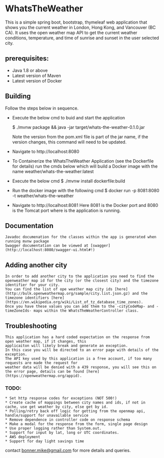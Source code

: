 # WhatsTheWeather

This is a simple spring boot, bootstrap, thymeleaf web application that shows you the current weather in London, Hong Kong, and Vancouver (BC CA).
It uses the open weather map API to get the current weather conditions, temperature, and time of sunrise and 
sunset in the user selected city.

## prerequisites: 
* Java 1.8 or above
* Latest version of Maven
* Latest version of Docker

## Building

Follow the steps below in sequence.

- Execute the below cmd to buid and start the application

	$ ./mvnw package && java -jar target/whats-the-weather-0.1.0.jar

	Note the version from the pom.xml file is part of the jar name, if the version changes, this command will need to be updated.

- Navigate to http://localhost:8080

- To Containerize the WhatsTheWeather Application (see the Dockerfile for details) run the cmds below which will build a Docker image with the name weather/whats-the-weather:latest

- Execute the below cmd
	$ ./mvnw install dockerfile:build
 
- Run the docker image with the following cmd
	$ docker run -p 8081:8080 -t weather/whats-the-weather

- Navigate to http://localhost:8081
	Here 8081 is the Docker port and 8080 is the Tomcat port where is the application is running. 
	
## Documentation

	Javadoc documenation for the classes within the app is generated when running mvnw package
	Swagger documentation can be viewed at [swagger](http://localhost:8080/swagger-ui.html#!)
		

## Adding another city

    In order to add another city to the application you need to find the openweather map id for the city (or the closest city) and the timezone identifier for your city.  
    You can find the list of ope weather map city ids [here](http://bulk.openweathermap.org/sample/city.list.json.gz) and the timezone identifiers [here](https://en.wikipedia.org/wiki/List_of_tz_database_time_zones).  
    Once you have these values you can add them to the -cityCodeMap- and -timeZoneIds- maps within the WhatsTheWeatherController class. 

## Troubleshooting

	This application has a hard coded expectation on the response from open weather map, if it changes, this 
	applicaiton will likely break and generate an exception.
	In this case you will be directed to an error page with details of the exception.
	The API key used by this application is a free account, if too many requests are made the request for 
	weather data will be denied with a 439 response, you will see this on the error page, details can be found [here](https://openweathermap.org/appid).

### TODO:
	* Set http response codes for exceptions (NOT 500!)
	* Create cache of mappings between city names and ids, if not in cache, use get weather by city, else get by id.
	* Polling/retry back off logic for getting from the openmap api, handle/support for unavailable service
	* Remove dependence in controller code on response schema
	* Make a modal for the response from the form, single page design
	* Use proper logging rather than System.out.
	* Support for input by lat, long or UTC coordinates.
	* AWS deployment
	* Support for day light savings time

contact bonner.mike@gmail.com for more details and queries. 

